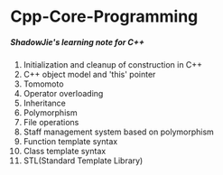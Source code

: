 # Cpp-Core-Programming

##### ShadowJie's learning note for C++



1. Initialization and cleanup of construction in C++
2. C++ object model and 'this' pointer
3. Tomomoto
4. Operator overloading
5. Inheritance
6. Polymorphism
7. File operations
8. Staff management system based on polymorphism
9. Function template syntax
10. Class template syntax
11. STL(Standard Template Library)